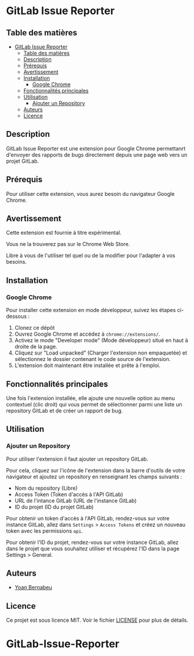 # GitLab Issue Reporter

## Table des matières

- [GitLab Issue Reporter](#gitlab-issue-reporter)
  - [Table des matières](#table-des-matières)
  - [Description](#description)
  - [Prérequis](#prérequis)
  - [Avertissement](#avertissement)
  - [Installation](#installation)
    - [Google Chrome](#google-chrome)
  - [Fonctionnalités principales](#fonctionnalités-principales)
  - [Utilisation](#utilisation)
    - [Ajouter un Repository](#ajouter-un-repository)
  - [Auteurs](#auteurs)
  - [Licence](#licence)

## Description

GitLab Issue Reporter est une extension pour Google Chrome permettanrt d'envoyer des rapports de bugs directement depuis une page web vers un projet GitLab.

## Prérequis

Pour utiliser cette extension, vous aurez besoin du navigateur Google Chrome.

## Avertissement

Cette extension est fournie à titre expérimental.

Vous ne la trouverez pas sur le Chrome Web Store.

Libre à vous de l'utiliser tel quel ou de la modifier pour l'adapter à vos besoins.

## Installation

### Google Chrome

Pour installer cette extension en mode développeur, suivez les étapes ci-dessous :

1. Clonez ce dépôt
3. Ouvrez Google Chrome et accédez à `chrome://extensions/`.
4. Activez le mode "Developer mode" (Mode développeur) situé en haut à droite de la page.
5. Cliquez sur "Load unpacked" (Charger l'extension non empaquetée) et sélectionnez le dossier contenant le code source de l'extension.
6. L'extension doit maintenant être installée et prête à l'emploi.

## Fonctionnalités principales

Une fois l'extension installée, elle ajoute une nouvelle option au menu contextuel (clic droit) qui vous permet de sélectionner parmi une liste un repository GitLab et de créer un rapport de bug.

## Utilisation

### Ajouter un Repository

Pour utiliser l'extension il faut ajouter un repository GitLab.

Pour cela, cliquez sur l'icône de l'extension dans la barre d'outils de votre navigateur et ajoutez un repository en renseignant les champs suivants :

- Nom du repository (Libre)
- Access Token (Token d'accès à l'API GitLab)
- URL de l'intance GitLab (URL de l'instance GitLab)
- ID du projet (ID du projet GitLab)

Pour obtenir un token d'accès à l'API GitLab, rendez-vous sur votre instance GitLab, allez dans `Settings` > `Access Tokens` et créez un nouveau token avec les permissions `api`.

Pour obtenir l'ID du projet, rendez-vous sur votre instance GitLab, allez dans le projet que vous souhaitez utiliser et récupérez l'ID dans la page Settings > General.

## Auteurs

- [Yoan Bernabeu](https://github.com/yoanbernabeu)

## Licence

Ce projet est sous licence MIT. Voir le fichier [LICENSE](LICENSE) pour plus de détails.

# GitLab-Issue-Reporter
